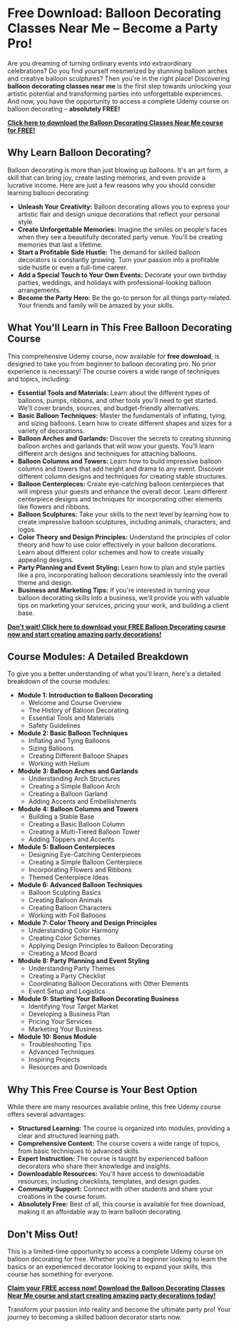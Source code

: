 # Free Download: Balloon Decorating Classes Near Me – Become a Party Pro!

Are you dreaming of turning ordinary events into extraordinary celebrations? Do you find yourself mesmerized by stunning balloon arches and creative balloon sculptures? Then you're in the right place! Discovering **balloon decorating classes near me** is the first step towards unlocking your artistic potential and transforming parties into unforgettable experiences. And now, you have the opportunity to access a complete Udemy course on balloon decorating – **absolutely FREE!**

[**Click here to download the Balloon Decorating Classes Near Me course for FREE!**](https://udemywork.com/balloon-decorating-classes-near-me)

## Why Learn Balloon Decorating?

Balloon decorating is more than just blowing up balloons. It's an art form, a skill that can bring joy, create lasting memories, and even provide a lucrative income. Here are just a few reasons why you should consider learning balloon decorating:

*   **Unleash Your Creativity:** Balloon decorating allows you to express your artistic flair and design unique decorations that reflect your personal style.
*   **Create Unforgettable Memories:** Imagine the smiles on people's faces when they see a beautifully decorated party venue. You'll be creating memories that last a lifetime.
*   **Start a Profitable Side Hustle:** The demand for skilled balloon decorators is constantly growing. Turn your passion into a profitable side hustle or even a full-time career.
*   **Add a Special Touch to Your Own Events:** Decorate your own birthday parties, weddings, and holidays with professional-looking balloon arrangements.
*   **Become the Party Hero:** Be the go-to person for all things party-related. Your friends and family will be amazed by your skills.

## What You'll Learn in This Free Balloon Decorating Course

This comprehensive Udemy course, now available for **free download**, is designed to take you from beginner to balloon decorating pro. No prior experience is necessary! The course covers a wide range of techniques and topics, including:

*   **Essential Tools and Materials:** Learn about the different types of balloons, pumps, ribbons, and other tools you'll need to get started. We'll cover brands, sources, and budget-friendly alternatives.
*   **Basic Balloon Techniques:** Master the fundamentals of inflating, tying, and sizing balloons. Learn how to create different shapes and sizes for a variety of decorations.
*   **Balloon Arches and Garlands:** Discover the secrets to creating stunning balloon arches and garlands that will wow your guests. You'll learn different arch designs and techniques for attaching balloons.
*   **Balloon Columns and Towers:** Learn how to build impressive balloon columns and towers that add height and drama to any event. Discover different column designs and techniques for creating stable structures.
*   **Balloon Centerpieces:** Create eye-catching balloon centerpieces that will impress your guests and enhance the overall decor. Learn different centerpiece designs and techniques for incorporating other elements like flowers and ribbons.
*   **Balloon Sculptures:** Take your skills to the next level by learning how to create impressive balloon sculptures, including animals, characters, and logos.
*   **Color Theory and Design Principles:** Understand the principles of color theory and how to use color effectively in your balloon decorations. Learn about different color schemes and how to create visually appealing designs.
*   **Party Planning and Event Styling:** Learn how to plan and style parties like a pro, incorporating balloon decorations seamlessly into the overall theme and design.
*   **Business and Marketing Tips:** If you're interested in turning your balloon decorating skills into a business, we'll provide you with valuable tips on marketing your services, pricing your work, and building a client base.

[**Don't wait! Click here to download your FREE Balloon Decorating course now and start creating amazing party decorations!**](https://udemywork.com/balloon-decorating-classes-near-me)

## Course Modules: A Detailed Breakdown

To give you a better understanding of what you'll learn, here's a detailed breakdown of the course modules:

*   **Module 1: Introduction to Balloon Decorating**
    *   Welcome and Course Overview
    *   The History of Balloon Decorating
    *   Essential Tools and Materials
    *   Safety Guidelines
*   **Module 2: Basic Balloon Techniques**
    *   Inflating and Tying Balloons
    *   Sizing Balloons
    *   Creating Different Balloon Shapes
    *   Working with Helium
*   **Module 3: Balloon Arches and Garlands**
    *   Understanding Arch Structures
    *   Creating a Simple Balloon Arch
    *   Creating a Balloon Garland
    *   Adding Accents and Embellishments
*   **Module 4: Balloon Columns and Towers**
    *   Building a Stable Base
    *   Creating a Basic Balloon Column
    *   Creating a Multi-Tiered Balloon Tower
    *   Adding Toppers and Accents
*   **Module 5: Balloon Centerpieces**
    *   Designing Eye-Catching Centerpieces
    *   Creating a Simple Balloon Centerpiece
    *   Incorporating Flowers and Ribbons
    *   Themed Centerpiece Ideas
*   **Module 6: Advanced Balloon Techniques**
    *   Balloon Sculpting Basics
    *   Creating Balloon Animals
    *   Creating Balloon Characters
    *   Working with Foil Balloons
*   **Module 7: Color Theory and Design Principles**
    *   Understanding Color Harmony
    *   Creating Color Schemes
    *   Applying Design Principles to Balloon Decorating
    *   Creating a Mood Board
*   **Module 8: Party Planning and Event Styling**
    *   Understanding Party Themes
    *   Creating a Party Checklist
    *   Coordinating Balloon Decorations with Other Elements
    *   Event Setup and Logistics
*   **Module 9: Starting Your Balloon Decorating Business**
    *   Identifying Your Target Market
    *   Developing a Business Plan
    *   Pricing Your Services
    *   Marketing Your Business
*   **Module 10: Bonus Module**
    *   Troubleshooting Tips
    *   Advanced Techniques
    *   Inspiring Projects
    *   Resources and Downloads

## Why This Free Course is Your Best Option

While there are many resources available online, this free Udemy course offers several advantages:

*   **Structured Learning:** The course is organized into modules, providing a clear and structured learning path.
*   **Comprehensive Content:** The course covers a wide range of topics, from basic techniques to advanced skills.
*   **Expert Instruction:** The course is taught by experienced balloon decorators who share their knowledge and insights.
*   **Downloadable Resources:** You'll have access to downloadable resources, including checklists, templates, and design guides.
*   **Community Support:** Connect with other students and share your creations in the course forum.
*   **Absolutely Free:** Best of all, this course is available for free download, making it an affordable way to learn balloon decorating.

## Don't Miss Out!

This is a limited-time opportunity to access a complete Udemy course on balloon decorating for free. Whether you're a beginner looking to learn the basics or an experienced decorator looking to expand your skills, this course has something for everyone.

[**Claim your FREE access now! Download the Balloon Decorating Classes Near Me course and start creating amazing party decorations today!**](https://udemywork.com/balloon-decorating-classes-near-me)

Transform your passion into reality and become the ultimate party pro! Your journey to becoming a skilled balloon decorator starts now.
